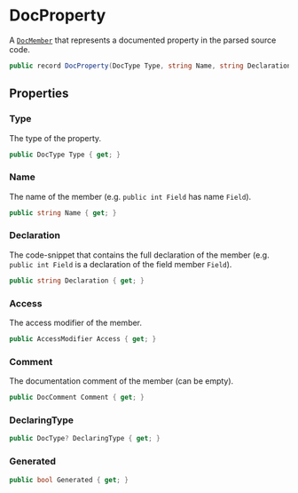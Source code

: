 # DocProperty
A [`DocMember`](./DocMember.md) that represents a documented property in the parsed source code.

```cs
public record DocProperty(DocType Type, string Name, string Declaration, AccessModifier Access, DocComment Comment, DocType? DeclaringType, bool Generated = false) : DocMember(Name, Declaration, Access, Comment)
```

## Properties
### Type
The type of the property.

```cs
public DocType Type { get; }
```

### Name
The name of the member (e.g. `public int Field` has name `Field`).

```cs
public string Name { get; }
```

### Declaration
The code-snippet that contains the full declaration of the member
(e.g. `public int Field` is a declaration of the field member `Field`).

```cs
public string Declaration { get; }
```

### Access
The access modifier of the member.

```cs
public AccessModifier Access { get; }
```

### Comment
The documentation comment of the member (can be empty).

```cs
public DocComment Comment { get; }
```

### DeclaringType
```cs
public DocType? DeclaringType { get; }
```

### Generated
```cs
public bool Generated { get; }
```


